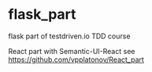 # flask_part
flask part of testdriven.io TDD course

React part with Semantic-UI-React see
https://github.com/vpplatonov/React_part
